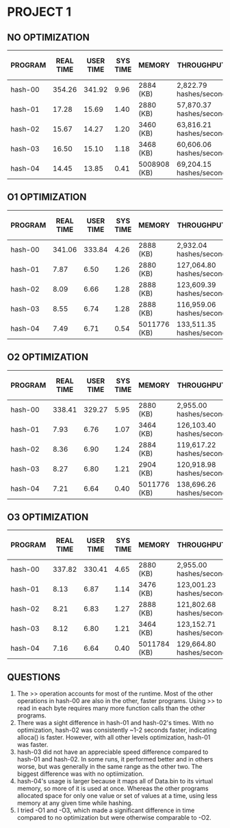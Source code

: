 # PROJECT 1

## NO OPTIMIZATION
| PROGRAM | REAL TIME | USER TIME | SYS TIME | MEMORY | THROUGHPUT | IMPROVEMENT FROM HASH-00 |
| --- | --- | --- | --- | --- | --- | --- |
hash-00 | 354.26  | 341.92  | 9.96  | 2884 (KB) | 2,822.79 hashes/second | ---
hash-01 | 17.28  | 15.69  | 1.40  | 2880 (KB) | 57,870.37 hashes/second | 20.50
hash-02 | 15.67  | 14.27  | 1.20  | 3460 (KB) | 63,816.21 hashes/second | 22.61 
hash-03 | 16.50  | 15.10  | 1.18  | 3468 (KB) | 60,606.06 hashes/second | 21.47
hash-04 | 14.45  | 13.85  | 0.41  | 5008908 (KB) | 69,204.15 hashes/second | 24.52

## O1 OPTIMIZATION
| PROGRAM | REAL TIME | USER TIME | SYS TIME | MEMORY | THROUGHPUT | IMPROVEMENT FROM HASH-00 |
| --- | --- | --- | --- | --- | --- | --- |
hash-00 | 341.06 | 333.84 | 4.26 | 2888 (KB) | 2,932.04 hashes/second | ---
hash-01 | 7.87 | 6.50 | 1.26 | 2880 (KB) | 127,064.80 hashes/second | 43.34
hash-02 | 8.09 | 6.66 | 1.28 | 2888 (KB) | 123,609.39 hashes/second | 42.16 
hash-03 | 8.55 | 6.74 | 1.28 | 2888 (KB) | 116,959.06 hashes/second | 39.89
hash-04 | 7.49 | 6.71 | 0.54 | 5011776 (KB) | 133,511.35 hashes/second | 45.54

## O2 OPTIMIZATION
| PROGRAM | REAL TIME | USER TIME | SYS TIME | MEMORY | THROUGHPUT | IMPROVEMENT FROM HASH-00 |
| --- | --- | --- | --- | --- | --- | --- |
hash-00 | 338.41 | 329.27 | 5.95 | 2880 (KB) | 2,955.00 hashes/second | ---
hash-01 | 7.93 | 6.76 | 1.07 | 3464 (KB) | 126,103.40 hashes/second | 42.67
hash-02 | 8.36 | 6.90 | 1.24 | 2884 (KB) | 119,617.22 hashes/second | 40.48
hash-03 | 8.27 | 6.80 | 1.21 | 2904 (KB) | 120,918.98 hashes/second | 40.92
hash-04 | 7.21 | 6.64 | 0.40 | 5011776 (KB) | 138,696.26 hashes/second | 46.94

## O3 OPTIMIZATION
| PROGRAM | REAL TIME | USER TIME | SYS TIME | MEMORY | THROUGHPUT | IMPROVEMENT FROM HASH-00 |
| --- | --- | --- | --- | --- | --- | --- |
hash-00 | 337.82 | 330.41 | 4.65 | 2880 (KB) | 2,955.00 hashes/second | ---
hash-01 | 8.13 | 6.87 | 1.14 | 3476 (KB) | 123,001.23 hashes/second | 41.55
hash-02 | 8.21 | 6.83 | 1.27 | 2888 (KB) | 121,802.68 hashes/second | 41.14
hash-03 | 8.12 | 6.80 | 1.21 | 3464 (KB) | 123,152.71 hashes/second | 41.60
hash-04 | 7.16 | 6.64 | 0.40 | 5011784 (KB) | 129,664.80 hashes/second | 47.18

## QUESTIONS
1. The >> operation accounts for most of the runtime. Most of the other operations in hash-00 are also in the other, faster programs. Using >> to read in each byte requires many more function calls than the other programs.
2. There was a sight difference in hash-01 and hash-02's times. With no optimization, hash-02 was consistently ~1-2 seconds faster, indicating alloca() is faster. However, with all other levels optimization, hash-01 was faster.
3. hash-03 did not have an appreciable speed difference compared to hash-01 and hash-02. In some runs, it performed better and in others worse, but was generally in the same range as the other two. The biggest difference was with no optiimization.
4. hash-04's usage is larger because it maps all of Data.bin to its virtual memory, so more of it is used at once. Whereas the other programs allocated space for only one value or set of values at a time, using less memory at any given time while hashing.
6. I tried -O1 and -O3, which made a significant difference in time compared to no optimization but were otherwise comparable to -O2.
